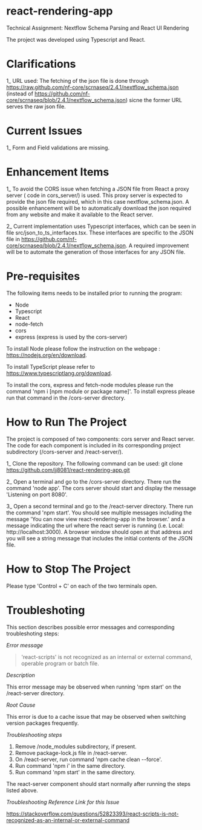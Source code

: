 # react-rendering-app

Technical Assignment: Nextflow Schema Parsing and React UI Rendering

The project was developed using Typescript and React.

# Clarifications

1_ URL used: The fetching of the json file is done through https://raw.github.com/nf-core/scrnaseq/2.4.1/nextflow_schema.json (instead of https://github.com/nf-core/scrnaseq/blob/2.4.1/nextflow_schema.json) sicne the former URL serves the raw json file.

# Current Issues

1_ Form and Field validations are missing.

# Enhancement Items

1_ To avoid the CORS issue when fetching a JSON file from React a proxy server ( code in cors_server/) is used. This proxy server is expected to provide the json file required, which in this case nextflow_schema.json. A possible enhancement will be to automatically download the json required from any website and make it available to the React server.

2_ Current implementation uses Typescript interfaces, which can be seen in file src/json_to_ts_interfaces.tsx. These interfaces are specific to the JSON file in https://github.com/nf-core/scrnaseq/blob/2.4.1/nextflow_schema.json. A required improvement will be to automate the generation of those interfaces for any JSON file.


# Pre-requisites

The following items needs to be installed prior to running the program:

- Node
- Typescript
- React
- node-fetch
- cors
- express (express is used by the cors-server)

To install Node please follow the instruction on the webpage : https://nodejs.org/en/download.

To install TypeScript please refer to https://www.typescriptlang.org/download.

To install the cors, express and fetch-node modules please run the command 'npm i [npm module or package name]'. To install express please run that command in the /cors-server directory.


# How to Run The Project

The project is composed of two components: cors server and React server. The code for each component is included in its corresponding project subdirectory (/cors-server and /react-server/). 

1_ Clone the repository. The following command can be used:
   git clone https://github.com/jj8081/react-rendering-app.git

2_ Open a terminal and go to the /cors-server directory. There run the command 'node app'. The cors server should start and display the message 'Listening on port 8080'.

3_ Open a second terminal and go to the /react-server directory. There run the command 'npm start'. You should see multiple messages including the message 'You can now view react-rendering-app in the browser.' and a message indicating the url where the react server is running (i.e. Local: http://localhost:3000). A browser window should open at that address and you will see a string message that includes the initial contents of the JSON file.


# How to Stop The Project

Please type 'Control + C' on each of the two terminals open.

# Troubleshoting

This section describes possible error messages and corresponding troubleshoting steps:

<i>Error message</i>

<blockquote>
'react-scripts' is not recognized as an internal or external command,
operable program or batch file.
</blockquote>


<i>Description</i>

This error message may be observed when running 'npm start' on the /react-server directory.


<i>Root Cause</i>

This error is due to a cache issue that may be observed when switching version packages frequently.


<i>Troubleshooting steps</i>

1. Remove /node_modules subdirectory, if present.
2. Remove package-lock.js file in /react-server.
3. On /react-server, run command 'npm cache clean --force'.
4. Run command 'npm i' in the same directory.
5. Run command 'npm start' in the same directory.

The react-server component should start normally after running the steps listed above.


<i>Troubleshooting Reference Link for this Issue</i>

https://stackoverflow.com/questions/52823393/react-scripts-is-not-recognized-as-an-internal-or-external-command


